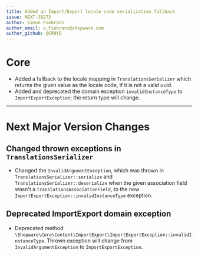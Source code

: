 ```yaml
---
title: Added an Import/Export locale code serialization fallback
issue: NEXT-38273
author: Simon Fiebranz
author_email: s.fiebranz@shopware.com
author_github: @CR0YD
---
```

# Core
* Added a fallback to the locale mapping in `TranslationsSerializer` which returns the given value as the locale code, if it is not a valid uuid.
* Added and deprecated the domain exception `invalidInstanceType` to `ImportExportException`; the return type will change.
___
# Next Major Version Changes
## Changed thrown exceptions in `TranslationsSerializer`
* Changed the `InvalidArgumentException`, which was thrown in `TranslationsSerializer::serialize` and `TranslationsSerializer::deserialize` when the given association field wasn't a `TranslationsAssociationField`, to the new `ImportExportException::invalidInstanceType` exception.

## Deprecated ImportExport domain exception
* Deprecated method `\Shopware\Core\Content\ImportExport\ImportExportException::invalidInstanceType`. Thrown exception will change from `InvalidArgumentException` to `ImportExportException`.
